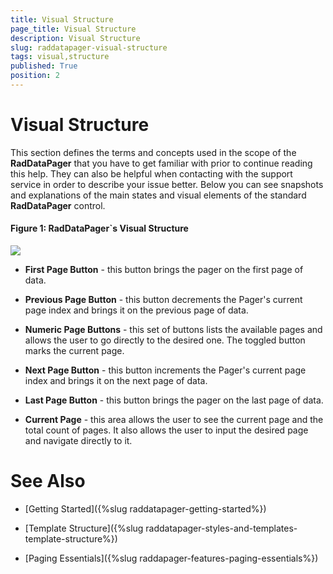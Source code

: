 ```yaml
---
title: Visual Structure
page_title: Visual Structure
description: Visual Structure
slug: raddatapager-visual-structure
tags: visual,structure
published: True
position: 2
---
```


# Visual Structure


This section defines the terms and concepts used in the scope of the __RadDataPager__ that you have to get familiar with prior to continue reading this help. They can also be helpful when contacting with the support service in order to describe your issue better. Below you can see snapshots and explanations of the main states and visual elements of the standard __RadDataPager__ control.

#### __Figure 1: RadDataPager`s Visual Structure__
 ![](images/RadDataPager_VisualStructure_01.png)

* __First Page Button__ - this button brings the pager on the first page of data.

* __Previous Page Button__ - this button decrements the Pager's current page index and brings it on the previous page of data.

* __Numeric Page Buttons__ - this set of buttons lists the available pages and allows the user to go directly to the desired one. The toggled button marks the current page.

* __Next Page Button__ - this button increments the Pager's current page index and brings it on the next page of data.

* __Last Page Button__ - this button brings the pager on the last page of data.

* __Current Page__ - this area allows the user to see the current page and the total count of pages. It also allows the user to input the desired page and navigate directly to it.

# See Also

 * [Getting Started]({%slug raddatapager-getting-started%})

 * [Template Structure]({%slug raddatapager-styles-and-templates-template-structure%})

 * [Paging Essentials]({%slug raddapager-features-paging-essentials%})
